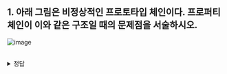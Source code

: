 ## 1. 아래 그림은 비정상적인 프로토타입 체인이다. 프로퍼티 체인이 이와 같은 구조일 때의 문제점을 서술하시오.
![image](https://user-images.githubusercontent.com/44183007/195031554-6735a3e7-6a96-4837-8a59-e7e34fbfa825.png)

<br/>
<details>
<summary>정답</summary>
<pre>
순환 참조하는 프로토타입 체인이 만들어지면 프로토타입 체인 종점이 존재하지 안기 때문에 프로토타입 체인에서 프로퍼티를 검색할 때 무한 루프에 빠진다.
</pre>
</details>

<br/>
